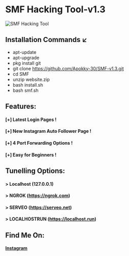 # SMF Hacking Tool-v1.3
![SMF Hacking Tool](https://user-images.githubusercontent.com/92684818/137724036-619bf7b7-015e-4905-ae04-b338e964ce3e.JPG)

## Installation Commands ↙️
- apt-update
- apt-upgrade
- pkg install git
- git clone https://github.com/Apokky-30/SMF-v1.3.git
- cd SMF
- unzip website.zip
- bash install.sh
- bash smf.sh

## Features:
#### [+] Latest Login Pages !
#### [+] New Instagram Auto Follower Page !
#### [+] 4 Port Forwarding Options !
#### [+] Easy for Beginners !

## Tunelling Options:
#### > Localhost (127.0.0.1)
#### > NGROK (https://ngrok.com)
#### > SERVEO (https://serveo.net)
#### > LOCALHOSTRUN (https://localhost.run)

## Find Me On:
#### [Instagram](https://instagram.com/apokky_)
